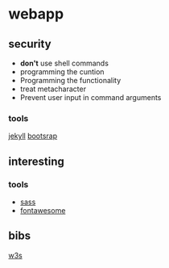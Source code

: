 # webapp

## security
* **don't** use shell commands
* programming the cuntion
* Programming the functionality
* treat metacharacter
* Prevent user input in command arguments

### tools
[jekyll](https://jekyllrb.com/)
[bootsrap](https://getbootstrap.com/)

## interesting

### tools
* [sass](https://sass-lang.com/)
* [fontawesome](https://fontawesome.com/?from=io)

## bibs
[w3s](https://www.w3schools.com/)
